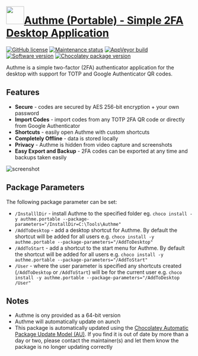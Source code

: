 # [<img src="https://cdn.jsdelivr.net/gh/dgalbraith/chocolatey-packages@2dce4f4c50f91c7e2ed4b31988faaad635c19d44/icons/authme.png" width="48" height="48" />Authme (Portable) - Simple 2FA Desktop Application](https://chocolatey.org/packages/authme.portabe)

[![GitHub license](https://img.shields.io/github/license/Levminer/authme)](https://github.com/Levminer/authme/blob/main/LICENSE.md)
[![Maintenance status](https://img.shields.io/badge/maintained%3F-yes-green.svg)](https://gitHub.com/dgalbraith/chocolatey-packages/graphs/commit-activity)
[![AppVeyor build](https://img.shields.io/appveyor/ci/dgalbraith/chocolatey-packages)](https://ci.appveyor.com/project/dgalbraith/chocolatey-packages)
[![Software version](https://img.shields.io/badge/source-v6.3.1-blue)](https://github.com/Levminer/authme/releases/tag/6.3.1)
[![Chocolatey package version](https://img.shields.io/chocolatey/v/authme.portable?label=Chocolatey)](https://chocolatey.org/packages/authme.portable)

Authme is a simple two-factor (2FA) authenticator application for the desktop with support for
TOTP and Google Authenticator QR codes.

## Features

* **Secure** - codes are secured by AES 256-bit encryption + your own password
* **Import Codes** - import codes from any TOTP 2FA QR code or directly from Google Authenticator
* **Shortcuts** - easily open Authme with custom shortcuts
* **Completely Offline** - data is stored locally
* **Privacy** - Authme is hidden from video capture and screenshots
* **Easy Export and Backup** - 2FA codes can be exported at any time and backups taken easily

![screenshot](https://cdn.jsdelivr.net/gh/dgalbraith/chocolatey-packages@2dce4f4c50f91c7e2ed4b31988faaad635c19d44/automatic/authme/screenshot.png)

## Package Parameters

The following package parameter can be set:

* `/InstalllDir` - install Authme to the specified folder
eg. `choco install -y authme.portable --package-parameters="/InstallDir=C:\Tools\Authme"`
* `/AddToDesktop` - add a desktop shortcut for Authme.  By default the shortcut will be added for all users
e.g. `choco install -y authme.portable --package-parameters="/AddToDesktop"`
* `/AddToStart` - add a shortcut to the start menu for Authme.  By default the shortcut will be added for all users
e.g. `choco install -y authme.portable --package-parameters="/AddToStart"`
* `/User` - where the user parameter is specified any shortcuts created (`/AddToDesktop` or `/AddToStart`) will be
for the current user
e.g. `choco install -y authme.portable --package-parameters="/AddToDesktop /User"`

## Notes

* Authme is ony provided as a 64-bit version
* Authme will automatically update on aunch
* This package is automatically updated using the [Chocolatey Automatic Package Update Model (AU)](https://github.com/majkinetor/au/blob/master/README.md).
If you find it is out of date by more than a day or two, please contact the maintainer(s) and let them know the package is no longer updating correctly
